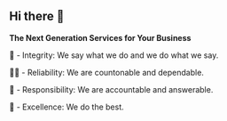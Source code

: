 ## Hi there 👋

**The Next Generation Services for Your Business**

🌈 - Integrity: We say what we do and we do what we say.

👩‍💻 - Reliability: We are countonable and dependable.

🍿 - Responsibility: We are accountable and answerable.

🧙 - Excellence: We do the best.


